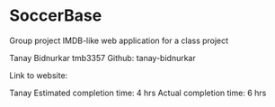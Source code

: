# SoccerBase
Group project IMDB-like web application for a class project


Tanay Bidnurkar tmb3357 Github: tanay-bidnurkar

Link to website: 

Tanay
  Estimated completion time: 4 hrs
  Actual completion time: 6 hrs
